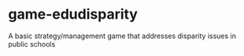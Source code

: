 # game-edudisparity
A basic strategy/management game that addresses disparity issues in public schools
